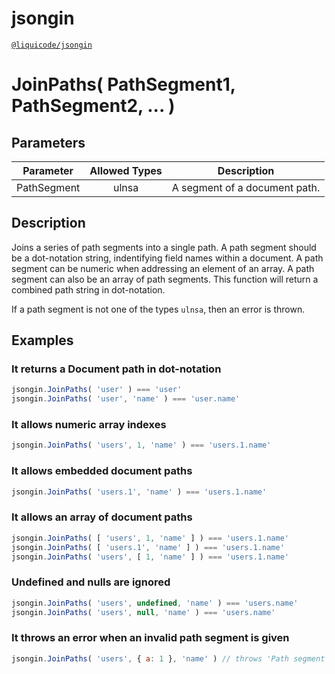 # jsongin
[`@liquicode/jsongin`](https://github.com/liquicode/jsongin)


# JoinPaths( PathSegment1, PathSegment2, ... )


## Parameters

| **Parameter** | **Allowed Types** | **Description**                          |
|---------------|:-----------------:|------------------------------------------|
| PathSegment   |       ulnsa       | A segment of a document path.            |


## Description

Joins a series of path segments into a single path.
A path segment should be a dot-notation string, indentifying field names within a document.
A path segment can be numeric when addressing an element of an array.
A path segment can also be an array of path segments.
This function will return a combined path string in dot-notation.

If a path segment is not one of the types `ulnsa`, then an error is thrown.


## Examples


### It returns a Document path in dot-notation
```js
jsongin.JoinPaths( 'user' ) === 'user'
jsongin.JoinPaths( 'user', 'name' ) === 'user.name'
```

### It allows numeric array indexes
```js
jsongin.JoinPaths( 'users', 1, 'name' ) === 'users.1.name'
```

### It allows embedded document paths
```js
jsongin.JoinPaths( 'users.1', 'name' ) === 'users.1.name'
```

### It allows an array of document paths
```js
jsongin.JoinPaths( [ 'users', 1, 'name' ] ) === 'users.1.name'
jsongin.JoinPaths( [ 'users.1', 'name' ] ) === 'users.1.name'
jsongin.JoinPaths( 'users', [ 1, 'name' ] ) === 'users.1.name'
```

### Undefined and nulls are ignored
```js
jsongin.JoinPaths( 'users', undefined, 'name' ) === 'users.name'
jsongin.JoinPaths( 'users', null, 'name' ) === 'users.name'
```

### It throws an error when an invalid path segment is given
```js
jsongin.JoinPaths( 'users', { a: 1 }, 'name' ) // throws 'Path segment is invalid ...'
```


